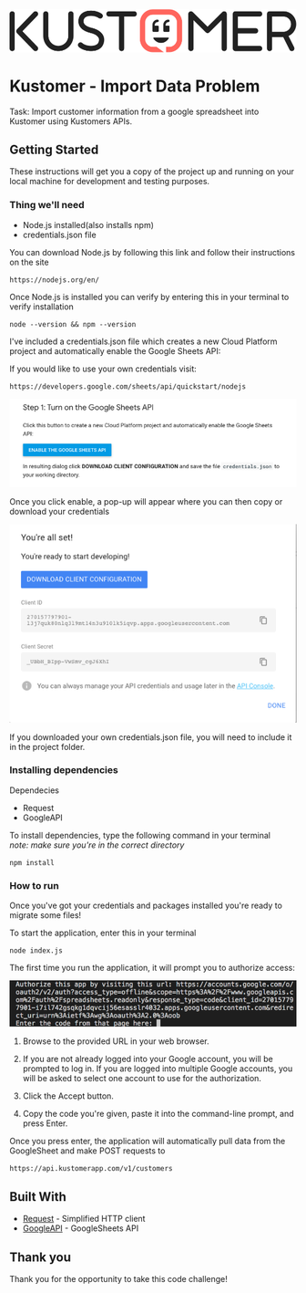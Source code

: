 ![Kustomer](images/kustomer-logo.png)<br>

# Kustomer - Import Data Problem

Task: Import customer information from a google spreadsheet into Kustomer using Kustomers APIs.


## Getting Started

These instructions will get you a copy of the project up and running on your local machine for development and testing purposes.

### Thing we'll need

- Node.js installed(also installs npm)
- credentials.json file

You can download Node.js by following this link and follow their instructions on the site

```
https://nodejs.org/en/
```

Once Node.js is installed you can verify by entering this in your terminal to verify installation

```
node --version && npm --version
```

I've included a credentials.json file which creates a new Cloud Platform project and automatically enable the Google Sheets API:

If you would like to use your own credentials visit:
```
https://developers.google.com/sheets/api/quickstart/nodejs
```

![Enable](images/Enable.png)

Once you click enable, a pop-up will appear where you can then copy or download your credentials

![credentials](images/credentials.png)

If you downloaded your own credentials.json file, you will need to include it in the project folder.

### Installing dependencies

Dependecies
- Request
- GoogleAPI

To install dependencies, type the following command in your terminal<br/>
*note: make sure you're in the correct directory*

```
npm install 
```

### How to run

Once you've got your credentials and packages installed you're ready to migrate some files!

To start the application, enter this in your terminal

```
node index.js
```
The first time you run the application, it will prompt you to authorize access:

![Auth](images/auth.png)

1. Browse to the provided URL in your web browser.

2. If you are not already logged into your Google account, you will be prompted to log in. If you are logged into multiple Google accounts, you will be asked to select one account to use for the authorization.

3. Click the Accept button.

4. Copy the code you're given, paste it into the command-line prompt, and press Enter.

Once you press enter, the application will automatically pull data from the GoogleSheet and make POST requests to 
```
https://api.kustomerapp.com/v1/customers
```


## Built With

* [Request](https://www.npmjs.com/package/request) - Simplified HTTP client
* [GoogleAPI](https://developers.google.com/sheets/api/quickstart/nodejs) - GoogleSheets API

## Thank you

Thank you for the opportunity to take this code challenge!
